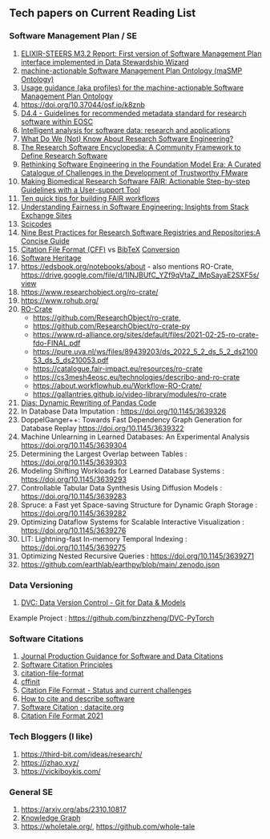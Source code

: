 ## Tech papers on Current Reading List



### Software Management Plan / SE
1. [ELIXIR-STEERS M3.2 Report: First version of Software Management Plan interface implemented in Data Stewardship Wizard](https://zenodo.org/records/14810275)
2. [machine-actionable Software Management Plan Ontology (maSMP Ontology)](https://zenodo.org/records/10582073)
3. [Usage guidance (aka profiles) for the machine-actionable Software Management Plan Ontology](https://zenodo.org/records/10582121)
4. https://doi.org/10.37044/osf.io/k8znb
5. [D4.4 - Guidelines for recommended metadata standard for research software within EOSC](https://zenodo.org/records/8199104)
6. [Intelligent analysis for software data: research and applications](https://link.springer.com/article/10.1631/FITEE.2230000)
7. [What Do We (Not) Know About Research Software Engineering?](https://openresearchsoftware.metajnl.com/articles/10.5334/jors.384)
8. [The Research Software Encyclopedia: A Community Framework to Define Research Software](https://openresearchsoftware.metajnl.com/articles/10.5334/jors.359)
9. [Rethinking Software Engineering in the Foundation Model Era: A Curated Catalogue of Challenges in the Development of Trustworthy FMware](https://arxiv.org/abs/2402.15943)
10. [Making Biomedical Research Software FAIR: Actionable Step-by-step Guidelines with a User-support Tool](https://www.nature.com/articles/s41597-023-02463-x)
11. [Ten quick tips for building FAIR workflows](https://journals.plos.org/ploscompbiol/article?id=10.1371/journal.pcbi.1011369)
12. [Understanding Fairness in Software Engineering: Insights from Stack Exchange Sites](https://arxiv.org/pdf/2402.19038.pdf)
13. [Scicodes](https://scicodes.net/)
14. [Nine Best Practices for Research Software Registries and Repositories:A Concise Guide](https://arxiv.org/pdf/2012.13117.pdf)
15. [Citation File Format (CFF)](https://citation-file-format.github.io/) vs [BibTeX](https://www.bibtex.com/g/bibtex-format/)    [Conversion](https://news.ycombinator.com/item?id=28246899)
16. [Software Heritage](https://docs.softwareheritage.org/index.html)
17. https://edsbook.org/notebooks/about - also mentions RO-Crate, https://drive.google.com/file/d/1INJBUfC_YZf9qVtaZ_lMpSayaE2SXF5s/view 
18. https://www.researchobject.org/ro-crate/
19. https://www.rohub.org/
20. [RO-Crate](https://www.researchobject.org/ro-crate/)
       - https://github.com/ResearchObject/ro-crate,
       - https://github.com/ResearchObject/ro-crate-py
       - https://www.rd-alliance.org/sites/default/files/2021-02-25-ro-crate-fdo-FINAL.pdf
       - https://pure.uva.nl/ws/files/89439203/ds_2022_5_2_ds_5_2_ds210053_ds_5_ds210053.pdf
       - https://catalogue.fair-impact.eu/resources/ro-crate
       - https://cs3mesh4eosc.eu/technologies/describo-and-ro-crate
       - https://about.workflowhub.eu/Workflow-RO-Crate/
       - https://gallantries.github.io/video-library/modules/ro-crate
21. [Dias: Dynamic Rewriting of Pandas Code](https://doi.org/10.1145/3639313)
22. In Database Data Imputation : https://doi.org/10.1145/3639326
23. DoppelGanger++: Towards Fast Dependency Graph Generation for Database Replay https://doi.org/10.1145/3639322
24. Machine Unlearning in Learned Databases: An Experimental Analysis  https://doi.org/10.1145/3639304
25. Determining the Largest Overlap between Tables : https://doi.org/10.1145/3639303
26. Modeling Shifting Workloads for Learned Database Systems : https://doi.org/10.1145/3639293
27. Controllable Tabular Data Synthesis Using Diffusion Models : https://doi.org/10.1145/3639283
28. Spruce: a Fast yet Space-saving Structure for Dynamic Graph Storage : https://doi.org/10.1145/3639282
29. Optimizing Dataflow Systems for Scalable Interactive Visualization : https://doi.org/10.1145/3639276
30. LIT: Lightning-fast In-memory Temporal Indexing : https://doi.org/10.1145/3639275
31. Optimizing Nested Recursive Queries : https://doi.org/10.1145/3639271
32. https://github.com/earthlab/earthpy/blob/main/.zenodo.json

### Data Versioning
1. [DVC: Data Version Control - Git for Data & Models](https://zenodo.org/records/10730123)

Example Project : https://github.com/binzzheng/DVC-PyTorch

### Software Citations
1. [Journal Production Guidance for Software and Data Citations](https://www.nature.com/articles/s41597-023-02491-7)
2. [Software Citation Principles](https://force11.org/info/software-citation-principles-published-2016/)
3. [citation-file-format](https://github.com/citation-file-format/citation-file-format/blob/main/schema-guide.md)
4. [cffinit](https://citation-file-format.github.io/cff-initializer-javascript/#/)
5. [Citation File Format - Status and current challenges](https://zenodo.org/records/6990678)
6. [How to cite and describe software](https://www.software.ac.uk/publication/how-cite-and-describe-software)
7. [Software Citation ; datacite.org](https://support.datacite.org/docs/software-citation)
8. [Citation File Format 2021](https://zenodo.org/records/5171937)

### Tech Bloggers (I like)
1. https://third-bit.com/ideas/research/
2. https://jzhao.xyz/
3. https://vickiboykis.com/


### General SE
1. https://arxiv.org/abs/2310.10817
2. [Knowledge Graph](https://textmine.com/post/an-introduction-to-knowledge-graphs)
3. https://wholetale.org/, https://github.com/whole-tale 
